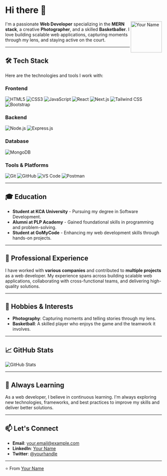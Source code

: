 # Hi there 👋

<img src="https://avatars.githubusercontent.com/u/yourprofile" alt="Your Name" width="100" height="100" align="right" />

I'm a passionate **Web Developer** specializing in the **MERN stack**, a creative **Photographer**, and a skilled **Basketballer**. I love building scalable web applications, capturing moments through my lens, and staying active on the court.

---

## 🛠️ Tech Stack

Here are the technologies and tools I work with:

### **Frontend**
![HTML5](https://img.shields.io/badge/HTML5-E34F26?style=for-the-badge&logo=html5&logoColor=white)
![CSS3](https://img.shields.io/badge/CSS3-1572B6?style=for-the-badge&logo=css3&logoColor=white)
![JavaScript](https://img.shields.io/badge/JavaScript-F7DF1E?style=for-the-badge&logo=javascript&logoColor=black)
![React](https://img.shields.io/badge/React-20232A?style=for-the-badge&logo=react&logoColor=61DAFB)
![Next.js](https://img.shields.io/badge/Next.js-000000?style=for-the-badge&logo=next.js&logoColor=white)
![Tailwind CSS](https://img.shields.io/badge/Tailwind_CSS-38B2AC?style=for-the-badge&logo=tailwind-css&logoColor=white)
![Bootstrap](https://img.shields.io/badge/Bootstrap-563D7C?style=for-the-badge&logo=bootstrap&logoColor=white)

### **Backend**
![Node.js](https://img.shields.io/badge/Node.js-339933?style=for-the-badge&logo=node.js&logoColor=white)
![Express.js](https://img.shields.io/badge/Express.js-000000?style=for-the-badge&logo=express&logoColor=white)

### **Database**
![MongoDB](https://img.shields.io/badge/MongoDB-47A248?style=for-the-badge&logo=mongodb&logoColor=white)

### **Tools & Platforms**
![Git](https://img.shields.io/badge/Git-F05032?style=for-the-badge&logo=git&logoColor=white)
![GitHub](https://img.shields.io/badge/GitHub-181717?style=for-the-badge&logo=github&logoColor=white)
![VS Code](https://img.shields.io/badge/VS_Code-007ACC?style=for-the-badge&logo=visual-studio-code&logoColor=white)
![Postman](https://img.shields.io/badge/Postman-FF6C37?style=for-the-badge&logo=postman&logoColor=white)

---

## 🎓 Education

- **Student at KCA University** - Pursuing my degree in Software Development.
- **Alumni at PLP Academy** - Gained foundational skills in programming and problem-solving.
- **Student at GoMyCode** - Enhancing my web development skills through hands-on projects.

---

## 💼 Professional Experience

I have worked with **various companies** and contributed to **multiple projects** as a web developer. My experience spans across building scalable web applications, collaborating with cross-functional teams, and delivering high-quality solutions.

---

## 🏀 Hobbies & Interests

- **Photography**: Capturing moments and telling stories through my lens.
- **Basketball**: A skilled player who enjoys the game and the teamwork it involves.

---

## 📈 GitHub Stats

![GitHub Stats](https://github-readme-stats.vercel.app/api?username=yourusername&show_icons=true&theme=radical)

---

## 🌱 Always Learning

As a web developer, I believe in continuous learning. I'm always exploring new technologies, frameworks, and best practices to improve my skills and deliver better solutions.

---

## 📫 Let's Connect

- **Email**: [your.email@example.com](mailto:your.email@example.com)
- **LinkedIn**: [Your Name](https://linkedin.com/in/yourprofile)
- **Twitter**: [@yourhandle](https://twitter.com/yourhandle)

---

⭐️ From [Your Name](https://github.com/yourusername)
